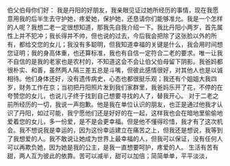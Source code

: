 
伯父伯母你们好：
我是丹阳的好朋友，我亲眼见证过她所经历的事情，现在我愿意用我的后半生去守护她，疼爱她，保护她，还恳请你们能够准允。我是一个怎样的人呢？我想二老一定很想知道，那我先自我介绍一下。我比丹阳小两岁，首先属性上并不犯冲；我长得并不帅，但也说的过去，今后我会把除了这张脸以外的所有，都给交您的女儿；我没有多聪明，但我知道幸福的关键是什么，我会用时间想您证明；我的身高体重，也还算标准，我也有自信一定符合二老的要求。唯一让我不自信的是我的老家也是农村的，不知道这会不会让伯父伯母留下阴影。我爸妈都很朴实、和善，虽然两人隔三差五总是斗嘴，但彼此感情很好，对其他人也是以诚相待。他们身体还好，没有遗传病史，心态也都很挺乐观；我还有个姐姐大我四岁，财务工作在京；当初把丹阳照片发到我们家群里，我爸妈乐开了花，不停的在夸赞您的女儿，也说儿子终于找到自己想要寻找的人了，替我开心。
对于二老之前所经历的一切，我说一声抱歉。他是我在单位认识的朋友，也正是通过他我才认识了丹阳，如过可能，我宁愿他们还是好好的在一起，这样我也会在暗地里偷偷地爱着您的女儿，多一份爱，是不是会更幸福。但是他不懂得珍惜，我才有了这次机会。我不想说我是幸运的，因为这份幸运建立在痛苦之上，但我还是想说，我等到了我想爱的人。我不敢说让她成为世界上最幸福的人，但我可以保证，没有任何人可以再欺负她，因为她是我的公主，是我一直想要呵护，疼爱的人。
生活有苦有甜，两人互为彼此的依靠。苦可以减半，甜可以加倍；简简单单，平平淡淡，
